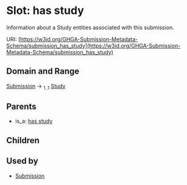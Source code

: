 
# Slot: has study


Information about a Study entities associated with this submission.

URI: [https://w3id.org/GHGA-Submission-Metadata-Schema/submission_has_study](https://w3id.org/GHGA-Submission-Metadata-Schema/submission_has_study)


## Domain and Range

[Submission](Submission.md) &#8594;  <sub>1..1</sub> [Study](Study.md)

## Parents

 *  is_a: [has study](has_study.md)

## Children


## Used by

 * [Submission](Submission.md)
